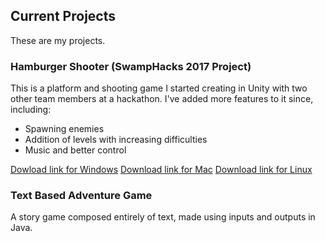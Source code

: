 ## Current Projects

These are my projects. 

### Hamburger Shooter (SwampHacks 2017 Project)

This is a platform and shooting game I started creating in Unity with two other team members at a hackathon.
I've added more features to it since, including:

* Spawning enemies
* Addition of levels with increasing difficulties
* Music and better control

 [Dowload link for Windows](https://www.dropbox.com/s/tji0ds4q18n2jbd/For%20Windows.zip?dl=0)
 [Download link for Mac](https://www.dropbox.com/s/tk692a3w4d8c7ls/For%20Apple.zip?dl=0)
 [Download link for Linux](https://www.dropbox.com/s/ilu28g7inap787w/For%20Linux.zip?dl=0)


### Text Based Adventure Game 

A story game composed entirely of text, made using inputs and outputs in Java.


